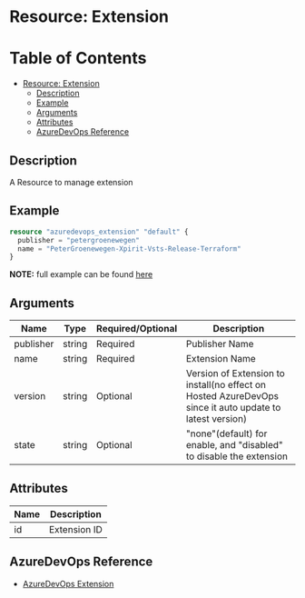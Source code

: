 # Resource: Extension

Table of Contents
=================

   * [Resource: Extension](#resource-extension)
      * [Description](#description)
      * [Example](#example)
      * [Arguments](#arguments)
      * [Attributes](#attributes)
      * [AzureDevOps Reference](#azuredevops-reference)

## Description

A Resource to manage extension

## Example

```terraform
resource "azuredevops_extension" "default" {
  publisher = "petergroenewegen"
  name = "PeterGroenewegen-Xpirit-Vsts-Release-Terraform"
}
```

**NOTE:** full example can be found [here](../../examples/r/extension/main.tf)

## Arguments

| Name | Type | Required/Optional | Description |
|------|------|-------------------|-------------|
| publisher | string | Required | Publisher Name |
| name | string | Required | Extension Name |
| version | string | Optional | Version of Extension to install(no effect on Hosted AzureDevOps since it auto update to latest version) |
| state | string | Optional | "none"(default) for enable, and "disabled" to disable the extension |

## Attributes

| Name | Description |
|------|-------------|
| id | Extension ID | 

## AzureDevOps Reference

- [AzureDevOps Extension](https://docs.microsoft.com/en-us/azure/devops/marketplace/install-extension?view=azure-devops)
